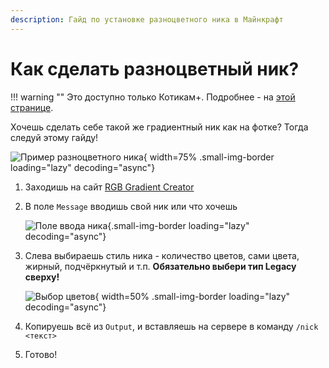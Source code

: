 ```yaml
---
description: Гайд по установке разноцветного ника в Майнкрафт
---
```


# Как сделать разноцветный ник?

!!! warning ""
    Это доступно только <span class="neon">Котикам+</span>. Подробнее - на [этой странице](../info/donate.md).

Хочешь сделать себе такой же градиентный ник как на фотке? Тогда следуй этому гайду!

![Пример разноцветного ника](../../assets/guides/nick/rgb_nick.png){ width=75% .small-img-border loading="lazy" decoding="async"}

1. Заходишь на сайт [RGB Gradient Creator](https://minecraft.menu/minecraft-rgb-generator)

2. В поле `Message` вводишь свой ник или что хочешь

    ![Поле ввода ника](../../assets/guides/nick/message.png){.small-img-border loading="lazy" decoding="async"}

3. Слева выбираешь стиль ника - количество цветов, сами цвета, жирный, подчёркнутый и т.п. **Обязательно выбери тип Legacy сверху!**

    ![Выбор цветов](../../assets/guides/nick/sett.png){ width=50% .small-img-border loading="lazy" decoding="async"}

4. Копируешь всё из `Output`, и вставляешь на сервере в команду `/nick <текст>`

5. Готово!
